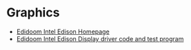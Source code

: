 # Graphics

- [Edidoom Intel Edison Homepage](http://2ld.de/edidoom/)
- [Edidoom Intel Edison Display driver code and test program](https://github.com/llatta/edison-graphics)

